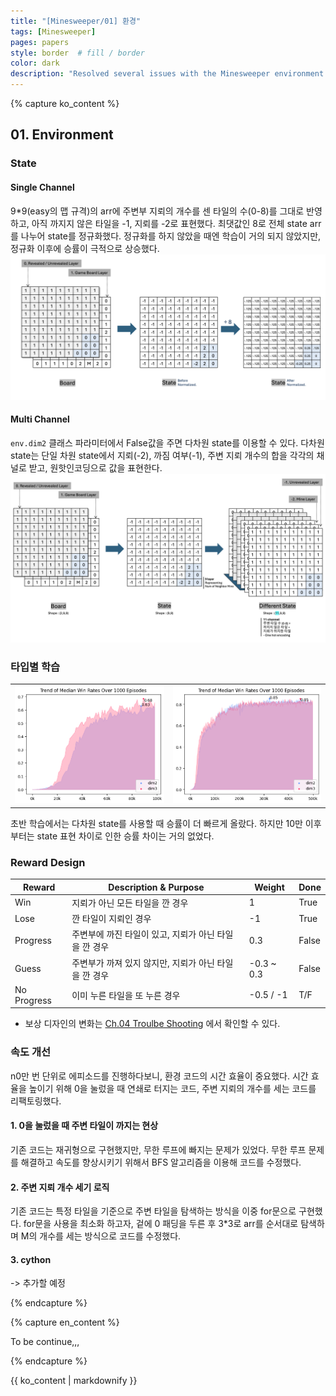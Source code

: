 ```yaml
---
title: "[Minesweeper/01] 환경"
tags: [Minesweeper]
pages: papers
style: border  # fill / border 
color: dark
description: "Resolved several issues with the Minesweeper environment implementation and implemented various states. <br>-<br>지뢰찾기 환경 구현에서 발생한 여러 문제점을 해결하고, 다양한 state를 구현했다."
---
```

<!-- 한국어 콘텐츠 -->
{% capture ko_content %}
  
## 01. Environment

### State 
#### Single Channel 
9*9(easy의 맵 규격)의 arr에 주변부 지뢰의 개수를 센 타일의 수(0-8)를 그대로 반영하고, 아직 까지지 않은 타일을 -1, 지뢰를 -2로 표현했다. 최댓값인 8로 전체 state arr를 나누어 state를 정규화했다. 정규화를 하지 않았을 때엔 학습이 거의 되지 않았지만, 정규화 이후에 승률이 극적으로 상승했다. 
![Alt text](../assets/images/Minesweeper/image-2.png)

#### Multi Channel 
`env.dim2` 클래스 파라미터에서 False값을 주면 다차원 state를 이용할 수 있다. 다차원 state는 단일 차원 state에서 지뢰(-2), 까짐 여부(-1), 주변 지뢰 개수의 합을 각각의 채널로 받고, 원핫인코딩으로 값을 표현한다. 
![Alt text](../assets/images/Minesweeper/image-15.png)

### 타입별 학습
<table>
  <tr>
    <td><img src="../assets/images/Minesweeper/image-24.png" alt="Alt text"></td>
    <td><img src="../assets/images/Minesweeper/image-25.png" alt="Alt text"></td>
  </tr>
</table>
초반 학습에서는 다차원 state를 사용할 때 승률이 더 빠르게 올랐다. 하지만 10만 이후부터는 state 표현 차이로 인한 승률 차이는 거의 없었다. 


### Reward Design  

| Reward | Description & Purpose | Weight | Done | 
| - | - | - | - | 
| Win | 지뢰가 아닌 모든 타일을 깐 경우 | 1 | True |
| Lose | 깐 타일이 지뢰인 경우 | -1 |True |
| Progress | 주변부에 까진 타일이 있고, 지뢰가 아닌 타일을 깐 경우 | 0.3 | False |
| Guess | 주변부가 까져 있지 않지만, 지뢰가 아닌 타일을 깐 경우 | -0.3 ~ 0.3 | False |
| No Progress | 이미 누른 타일을 또 누른 경우 | -0.5 / -1 | T/F |  

- 보상 디자인의 변화는 [Ch.04 Troulbe Shooting](#4-trouble-shooting)  에서 확인할 수 있다. 


### 속도 개선 
n0만 번 단위로 에피소드를 진행하다보니, 환경 코드의 시간 효율이 중요했다. 시간 효율을 높이기 위해 0을 눌렀을 때 연쇄로 터지는 코드, 주변 지뢰의 개수를 세는 코드를 리팩토링했다. 

#### 1. 0을 눌렀을 때 주변 타일이 까지는 현상 
기존 코드는 재귀형으로 구현했지만, 무한 루프에 빠지는 문제가 있었다. 무한 루프 문제를 해결하고 속도를 향상시키기 위해서 BFS 알고리즘을 이용해 코드를 수정했다. 

#### 2. 주변 지뢰 개수 세기 로직 
기존 코드는 특정 타일을 기준으로 주변 타일을 탐색하는 방식을 이중 for문으로 구현했다. for문을 사용을 최소화 하고자, 겉에 0 패딩을 두른 후 3*3로 arr를 순서대로 탐색하며 M의 개수를 세는 방식으로 코드를 수정했다.  

#### 3. cython  
-> 추가할 예정 

{% endcapture %}

<!-- 영어 콘텐츠 -->
{% capture en_content %}

To be continue,,, 

{% endcapture %}

<div id="content-en" class="lang-content" data-lang="en" style="display: none;">
  {{ en_content | markdownify }}
</div>

<div id="content-ko" class="lang-content" data-lang="ko">
  {{ ko_content | markdownify }}
</div>



